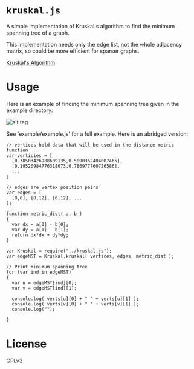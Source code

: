 `kruskal.js`
==========

A simple implementation of Kruskal's algorithm to find the minimum spanning tree of a graph.

This implementation needs only the edge list, not the whole adjacency matrix, so could be more
efficient for sparser graphs.

[Kruskal's Algorithm](http://en.wikipedia.org/wiki/Kruskal%27s_algorithm)


Usage
=====

Here is an example of finding the minimum spanning tree given in the example directory:

![alt tag](https://raw2.github.com/abetusk/kruskal.js/master/example/kruskalExample.jpg)

See 'example/example.js' for a full example.  Here is an abridged version:

    // vertices hold data that will be used in the distance metric function
    var verticies = [ 
      [0.38503426988609135,0.5090362404007465],
      [0.19520984776318073,0.786977760726586],
      ...
    ]

    // edges are vertex position pairs
    var edges = [ 
      [8,6], [8,12], [6,12], ...
    ];

    function metric_dist( a, b )
    {
      var dx = a[0] - b[0];
      var dy = a[1] - b[1];
      return dx*dx + dy*dy;
    }

    var Kruskal = require("../kruskal.js");
    var edgeMST = Kruskal.kruskal( vertices, edges, metric_dist );

    // Print minimum spanning tree
    for (var ind in edgeMST)
    {
      var u = edgeMST[ind][0];
      var v = edgeMST[ind][1];

      console.log( verts[u][0] + " " + verts[u][1] );
      console.log( verts[v][0] + " " + verts[v][1] );
      console.log("");

    }



License
=======
GPLv3


